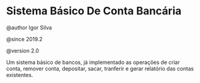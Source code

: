 # Sistema Básico De Conta Bancária

@author Igor Silva

@since 2019.2

@version 2.0

Um sistema básico de bancos, já implementado as operações de criar conta, remover conta, depositar, sacar, tranferir e gerar relatório das contas existentes.
